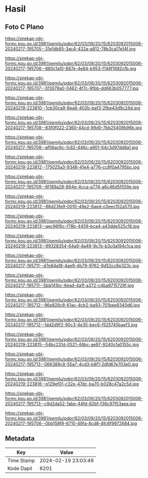# Hasil

## Foto C Plano

https://sirekap-obj-formc.kpu.go.id/3981/pemilu/pdpr/62/03/09/20/15/6203092015006-20240217-195705--31e1db85-3ac4-432a-a812-78b3ca17e14f.jpg

https://sirekap-obj-formc.kpu.go.id/3981/pemilu/pdpr/62/03/09/20/15/6203092015006-20240217-195706--880c1a10-887e-4e84-b953-f146f1682cfb.jpg

https://sirekap-obj-formc.kpu.go.id/3981/pemilu/pdpr/62/03/09/20/15/6203092015006-20240217-195707--3f3079a0-0462-4f7c-9fbb-dd663b057777.jpg

https://sirekap-obj-formc.kpu.go.id/3981/pemilu/pdpr/62/03/09/20/15/6203092015006-20240219-223810--1cb30ca9-8ea6-402b-baf3-2fbe43d9c24d.jpg

https://sirekap-obj-formc.kpu.go.id/3981/pemilu/pdpr/62/03/09/20/15/6203092015006-20240217-195708--83f0f022-2360-44cd-99d0-7bb25409b96b.jpg

https://sirekap-obj-formc.kpu.go.id/3981/pemilu/pdpr/62/03/09/20/15/6203092015006-20240217-195708--af56ac6c-1c82-446c-a901-64c3d97dd8a1.jpg

https://sirekap-obj-formc.kpu.go.id/3981/pemilu/pdpr/62/03/09/20/15/6203092015006-20240219-223812--175025a3-9348-41e4-a776-cc8f0a4795bc.jpg

https://sirekap-obj-formc.kpu.go.id/3981/pemilu/pdpr/62/03/09/20/15/6203092015006-20240217-195709--8f189a28-864e-4cca-a774-a6c46d5f559e.jpg

https://sirekap-obj-formc.kpu.go.id/3981/pemilu/pdpr/62/03/09/20/15/6203092015006-20240219-223812--86d23fe9-0010-49e2-8aed-c0eec152a570.jpg

https://sirekap-obj-formc.kpu.go.id/3981/pemilu/pdpr/62/03/09/20/15/6203092015006-20240219-223813--aec96f6c-f78b-4459-bca4-a43dde525c16.jpg

https://sirekap-obj-formc.kpu.go.id/3981/pemilu/pdpr/62/03/09/20/15/6203092015006-20240219-223813--99328354-64a9-4a49-9c7e-b3c0a194c1ca.jpg

https://sirekap-obj-formc.kpu.go.id/3981/pemilu/pdpr/62/03/09/20/15/6203092015006-20240217-195711--d7e84a18-4ae9-4b79-9762-9d52cc8e323c.jpg

https://sirekap-obj-formc.kpu.go.id/3981/pemilu/pdpr/62/03/09/20/15/6203092015006-20240217-195711--5bb141bc-6ead-4a1f-a372-c4ba9715729f.jpg

https://sirekap-obj-formc.kpu.go.id/3981/pemilu/pdpr/62/03/09/20/15/6203092015006-20240217-195712--96e828c8-61ac-4cb2-ba93-701bee8340d6.jpg

https://sirekap-obj-formc.kpu.go.id/3981/pemilu/pdpr/62/03/09/20/15/6203092015006-20240217-195712--1dd2d9f2-90c3-4e35-bec6-f525745baef3.jpg

https://sirekap-obj-formc.kpu.go.id/3981/pemilu/pdpr/62/03/09/20/15/6203092015006-20240219-223815--54bc231d-0521-46bc-ae97-9240cfa0155c.jpg

https://sirekap-obj-formc.kpu.go.id/3981/pemilu/pdpr/62/03/09/20/15/6203092015006-20240217-195713--066389c8-55a7-4cd3-b8f1-2dfd67e703e0.jpg

https://sirekap-obj-formc.kpu.go.id/3981/pemilu/pdpr/62/03/09/20/15/6203092015006-20240219-223816--e129ef01-c32e-47dc-ba70-b028c47a2c5d.jpg

https://sirekap-obj-formc.kpu.go.id/3981/pemilu/pdpr/62/03/09/20/15/6203092015006-20240217-195713--c9d2da52-1abe-44fd-82bf-f36c97f53aea.jpg

https://sirekap-obj-formc.kpu.go.id/3981/pemilu/pdpr/62/03/09/20/15/6203092015006-20240217-195706--0bb158f9-6710-49fa-8cd8-4fc6f9972684.jpg


## Metadata

| Key        | Value               |
| ---------- | ------------------- |
| Time Stamp | 2024-02-19 23:03:49 |
| Kode Dapil | 6201                |



